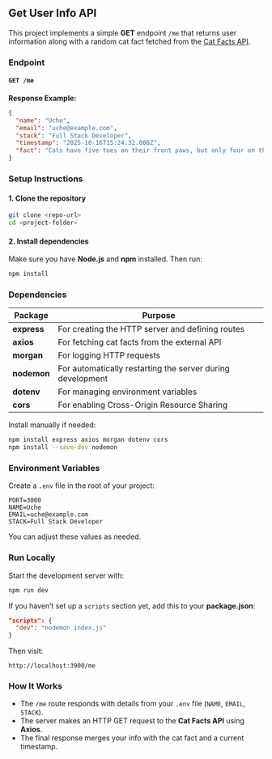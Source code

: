 ## Get User Info API

This project implements a simple **GET** endpoint `/me` that returns user information along with a random cat fact fetched from the [Cat Facts API](https://catfact.ninja/fact).


### Endpoint

#### `GET /me`

**Response Example:**

```json
{
  "name": "Uche",
  "email": "uche@example.com",
  "stack": "Full Stack Developer",
  "timestamp": "2025-10-16T15:24:32.000Z",
  "fact": "Cats have five toes on their front paws, but only four on the back ones."
}
```

### Setup Instructions

#### 1. Clone the repository

```bash
git clone <repo-url>
cd <project-folder>
```

#### 2. Install dependencies

Make sure you have **Node.js** and **npm** installed. Then run:

```bash
npm install
```


### Dependencies

| Package     | Purpose                                                    |
| ----------- | ---------------------------------------------------------- |
| **express** | For creating the HTTP server and defining routes           |
| **axios**   | For fetching cat facts from the external API               |
| **morgan**  | For logging HTTP requests                                  |
| **nodemon** | For automatically restarting the server during development |
| **dotenv**  | For managing environment variables                         |
| **cors**    | For enabling Cross-Origin Resource Sharing                 |

Install manually if needed:

```bash
npm install express axios morgan dotenv cors
npm install --save-dev nodemon
```


### Environment Variables

Create a `.env` file in the root of your project:

```
PORT=3000
NAME=Uche
EMAIL=uche@example.com
STACK=Full Stack Developer
```

You can adjust these values as needed.


### Run Locally

Start the development server with:

```bash
npm run dev
```

If you haven’t set up a `scripts` section yet, add this to your **package.json**:

```json
"scripts": {
  "dev": "nodemon index.js"
}
```

Then visit:

```
http://localhost:3900/me
```

### How It Works

* The `/me` route responds with details from your `.env` file (`NAME`, `EMAIL`, `STACK`).
* The server makes an HTTP GET request to the **Cat Facts API** using **Axios**.
* The final response merges your info with the cat fact and a current timestamp.
